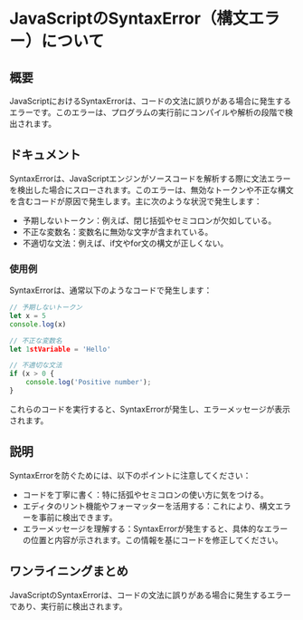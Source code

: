 <!--
Meta Description: # JavaScriptのSyntaxError（構文エラー）について ## 概要 JavaScriptにおけるSyntaxErrorは、コードの文法に誤りがある場合に発生するエラーです。このエラーは、プログラムの実行前にコンパイルや解析の段階で検出されます。 ## ドキュメント SyntaxErr...
Meta Keywords: このエラーは, syntaxerrorは, 予期しないトークン, 例えば, 不正な変数名
-->

# JavaScriptのSyntaxError（構文エラー）について

## 概要
JavaScriptにおけるSyntaxErrorは、コードの文法に誤りがある場合に発生するエラーです。このエラーは、プログラムの実行前にコンパイルや解析の段階で検出されます。

## ドキュメント
SyntaxErrorは、JavaScriptエンジンがソースコードを解析する際に文法エラーを検出した場合にスローされます。このエラーは、無効なトークンや不正な構文を含むコードが原因で発生します。主に次のような状況で発生します：

- 予期しないトークン：例えば、閉じ括弧やセミコロンが欠如している。
- 不正な変数名：変数名に無効な文字が含まれている。
- 不適切な文法：例えば、if文やfor文の構文が正しくない。

### 使用例
SyntaxErrorは、通常以下のようなコードで発生します：

```javascript
// 予期しないトークン
let x = 5
console.log(x)

// 不正な変数名
let 1stVariable = 'Hello'

// 不適切な文法
if (x > 0 {
    console.log('Positive number');
}
```

これらのコードを実行すると、SyntaxErrorが発生し、エラーメッセージが表示されます。

## 説明
SyntaxErrorを防ぐためには、以下のポイントに注意してください：

- コードを丁寧に書く：特に括弧やセミコロンの使い方に気をつける。
- エディタのリント機能やフォーマッターを活用する：これにより、構文エラーを事前に検出できます。
- エラーメッセージを理解する：SyntaxErrorが発生すると、具体的なエラーの位置と内容が示されます。この情報を基にコードを修正してください。

## ワンライニングまとめ
JavaScriptのSyntaxErrorは、コードの文法に誤りがある場合に発生するエラーであり、実行前に検出されます。